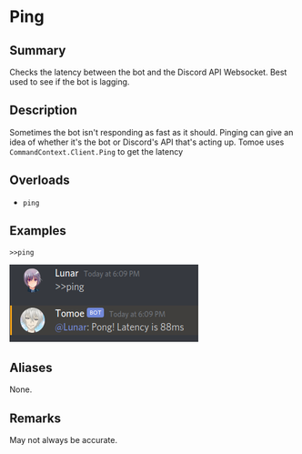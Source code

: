 # Ping
## Summary
Checks the latency between the bot and the Discord API Websocket. Best used to see if the bot is lagging.

## Description
Sometimes the bot isn't responding as fast as it should. Pinging can give an idea of whether it's the bot or Discord's API that's acting up. Tomoe uses `CommandContext.Client.Ping` to get the latency

## Overloads
- `ping`

## Examples

```
>>ping
```

![ping.png](/docs/images/ping.png)

## Aliases
None.

## Remarks
May not always be accurate.